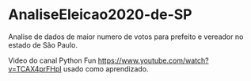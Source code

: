 # AnaliseEleicao2020-de-SP

Analise de dados de maior numero de votos para prefeito e vereador no estado de São Paulo.

Video do canal Python Fun  https://www.youtube.com/watch?v=TCAX4prFHpI usado como aprendizado.
